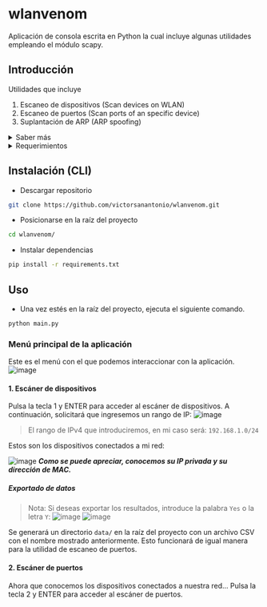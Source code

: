 # wlanvenom
Aplicación de consola escrita en Python la cual incluye algunas utilidades empleando el módulo scapy.
## Introducción

Utilidades que incluye
1. Escaneo de dispositivos (Scan devices on WLAN)
2. Escaneo de puertos (Scan ports of an specific device)
3. Suplantación de ARP (ARP spoofing)
<details>
  <summary>Saber más</summary>
  
  ### Aclaraciones
  - Desde que me empecé a interesar por la __ciberseguridad__ mientras me formaba en __Python__, siempre había deseado crear mi propia aplicación con utilidades para este campo.
  - He decidido recopilar __tres sencillas utilidades__ en una única __aplicación__ de consola para así poder afianzar mi __proceso de aprendizaje__.
  - La aplicación consume, principalmente, métodos del módulo __scapy__. Muy útil y comúnmente empleado para la __manipulación de paquetes en red__.
</details>

<details>
  <summary>Requerimientos</summary>
  
  ### Requerimientos técnicos
  Para instalar y ejecutar correctamente el proyecto, deberás tomar las siguientes consideraciones:
  1. Tener __Git__ instalado.
  2. Tener __Python 3__ instalado.
  3. Sistema operativo __Windows__ con el driver [WinPcap](https://www.winpcap.org) versión __4.1.3__ instalado.
</details>

## Instalación (CLI)
- Descargar repositorio
```sh
git clone https://github.com/victorsanantonio/wlanvenom.git
```
- Posicionarse en la raíz del proyecto
```sh
cd wlanvenom/
```
- Instalar dependencias
```sh
pip install -r requirements.txt
```

## Uso
- Una vez estés en la raíz del proyecto, ejecuta el siguiente comando.
```sh
python main.py
```
### Menú principal de la aplicación
Este es el menú con el que podemos interaccionar con la aplicación.
![image](https://user-images.githubusercontent.com/82669128/227251047-aa060e20-b8a3-4dd2-8900-eb0463e295d3.png)

#### 1. Escáner de dispositivos
Pulsa la tecla 1 y ENTER para acceder al escáner de dispositivos.
A continuación, solicitará que ingresemos un rango de IP:
![image](https://user-images.githubusercontent.com/82669128/227253167-486b50a1-2147-4ce4-8337-bea42b492ae8.png)

> El rango de IPv4 que introduciremos, en mi caso será: `192.168.1.0/24`

Estos son los dispositivos conectados a mi red:

![image](https://user-images.githubusercontent.com/82669128/227255695-d0c6750c-e034-4223-ab65-71112d53b43a.png)
___Como se puede apreciar, conocemos su IP privada y su dirección de MAC.___

##### Exportado de datos
> Nota: Si deseas exportar los resultados, introduce la palabra `Yes` o la letra `Y`:
> ![image](https://user-images.githubusercontent.com/82669128/227256716-964a378f-99f3-490e-b687-adfa283087d2.png)
> ![image](https://user-images.githubusercontent.com/82669128/227258999-1d421925-4779-4e77-92c2-3abcfa7035fb.png)

Se generará un directorio `data/` en la raíz del proyecto con un archivo CSV con el nombre mostrado anteriormente.
Esto funcionará de igual manera para la utilidad de escaneo de puertos.

#### 2. Escáner de puertos
Ahora que conocemos los dispositivos conectados a nuestra red...
Pulsa la tecla 2 y ENTER para acceder al escáner de puertos.
